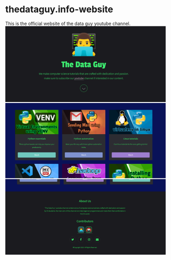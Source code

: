 # thedataguy.info-website

This is the official website of the data guy youtube channel.
![](images/websitepic1.png)
![](images/websitepic2.png)
![](images/websitepic3.png)
